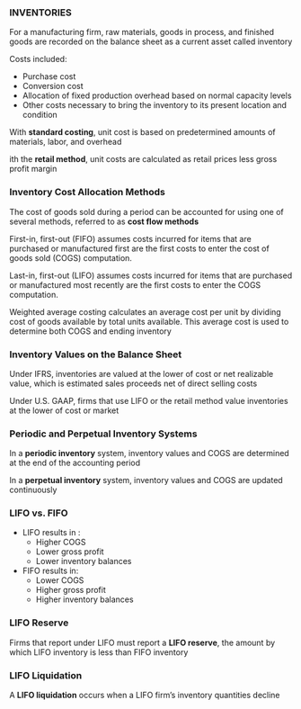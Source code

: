 ### INVENTORIES 
For a manufacturing firm, raw materials, goods in process, and finished goods are recorded on the balance sheet as a current asset called inventory 

Costs included:
- Purchase cost 
- Conversion cost 
- Allocation of fixed production overhead based on normal capacity levels 
- Other costs necessary to bring the inventory to its present location and condition 

With **standard costing**, unit cost is based on predetermined amounts of materials, labor, and overhead 

ith the **retail method**, unit costs are calculated as retail prices less gross profit margin  

### Inventory Cost Allocation Methods 
The cost of goods sold during a period can be accounted for using one of several methods, referred to as **cost flow methods** 

First-in, first-out (FIFO) assumes costs incurred for items that are purchased or manufactured first are the first costs to enter the cost of goods sold (COGS) computation.  

Last-in, first-out (LIFO) assumes costs incurred for items that are purchased or manufactured most recently are the first costs to enter the COGS computation.  

Weighted average costing calculates an average cost per unit by dividing cost of goods available by total units available. This average cost is used to determine both COGS and ending inventory 

### Inventory Values on the Balance Sheet 
Under IFRS, inventories are valued at the lower of cost or net realizable value, which is estimated sales proceeds net of direct selling costs 

Under U.S. GAAP, firms that use LIFO or the retail method value inventories at the lower of cost or market 

### Periodic and Perpetual Inventory Systems 
In a **periodic inventory** system, inventory values and COGS are determined at the end of the accounting period 

In a **perpetual inventory** system, inventory values and COGS are updated continuously 

### LIFO vs. FIFO 
- LIFO results in : 
    - Higher COGS 
    - Lower gross profit 
    - Lower inventory balances 
- FIFO results in:
    - Lower COGS 
    - Higher gross profit 
    - Higher inventory balances   

### LIFO Reserve 
Firms that report under LIFO must report a **LIFO reserve**, the amount by which LIFO inventory is less than FIFO inventory 

### LIFO Liquidation
A **LIFO liquidation** occurs when a LIFO firm’s inventory quantities decline
